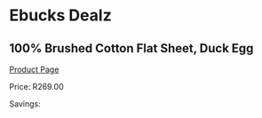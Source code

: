 
# Ebucks Dealz
## 100% Brushed Cotton Flat Sheet, Duck Egg
[Product Page](https://www.ebucks.com/web/shop/productSelected.do?prodId=925098599&catId=704984344)

Price: R269.00

Savings: 


	